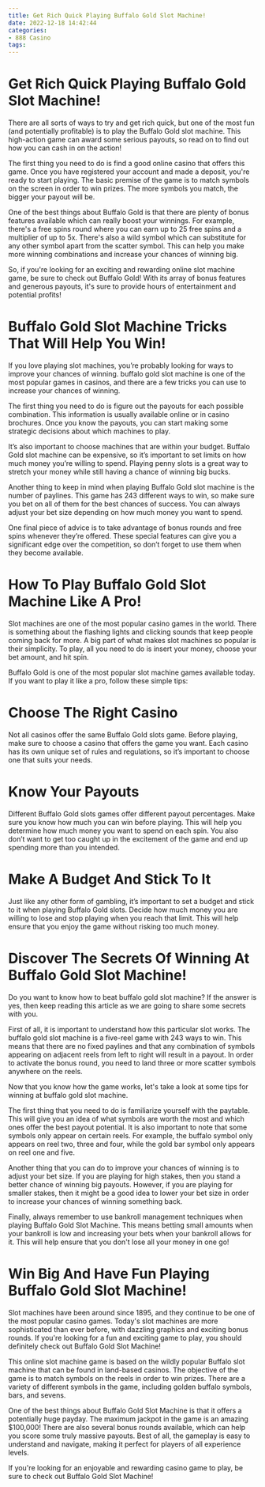 ```yaml
---
title: Get Rich Quick Playing Buffalo Gold Slot Machine!
date: 2022-12-18 14:42:44
categories:
- 888 Casino
tags:
---
```



#  Get Rich Quick Playing Buffalo Gold Slot Machine!

There are all sorts of ways to try and get rich quick, but one of the most fun (and potentially profitable) is to play the Buffalo Gold slot machine. This high-action game can award some serious payouts, so read on to find out how you can cash in on the action!

The first thing you need to do is find a good online casino that offers this game. Once you have registered your account and made a deposit, you're ready to start playing. The basic premise of the game is to match symbols on the screen in order to win prizes. The more symbols you match, the bigger your payout will be.

One of the best things about Buffalo Gold is that there are plenty of bonus features available which can really boost your winnings. For example, there's a free spins round where you can earn up to 25 free spins and a multiplier of up to 5x. There's also a wild symbol which can substitute for any other symbol apart from the scatter symbol. This can help you make more winning combinations and increase your chances of winning big.

So, if you're looking for an exciting and rewarding online slot machine game, be sure to check out Buffalo Gold! With its array of bonus features and generous payouts, it's sure to provide hours of entertainment and potential profits!

#  Buffalo Gold Slot Machine Tricks That Will Help You Win!

If you love playing slot machines, you’re probably looking for ways to improve your chances of winning. buffalo gold slot machine is one of the most popular games in casinos, and there are a few tricks you can use to increase your chances of winning.

The first thing you need to do is figure out the payouts for each possible combination. This information is usually available online or in casino brochures. Once you know the payouts, you can start making some strategic decisions about which machines to play.

It’s also important to choose machines that are within your budget. Buffalo Gold slot machine can be expensive, so it’s important to set limits on how much money you’re willing to spend. Playing penny slots is a great way to stretch your money while still having a chance of winning big bucks.

Another thing to keep in mind when playing Buffalo Gold slot machine is the number of paylines. This game has 243 different ways to win, so make sure you bet on all of them for the best chances of success. You can always adjust your bet size depending on how much money you want to spend.

One final piece of advice is to take advantage of bonus rounds and free spins whenever they’re offered. These special features can give you a significant edge over the competition, so don’t forget to use them when they become available.

#  How To Play Buffalo Gold Slot Machine Like A Pro!

Slot machines are one of the most popular casino games in the world. There is something about the flashing lights and clicking sounds that keep people coming back for more. A big part of what makes slot machines so popular is their simplicity. To play, all you need to do is insert your money, choose your bet amount, and hit spin.

Buffalo Gold is one of the most popular slot machine games available today. If you want to play it like a pro, follow these simple tips:

# Choose The Right Casino

Not all casinos offer the same Buffalo Gold slots game. Before playing, make sure to choose a casino that offers the game you want. Each casino has its own unique set of rules and regulations, so it’s important to choose one that suits your needs.

# Know Your Payouts

Different Buffalo Gold slots games offer different payout percentages. Make sure you know how much you can win before playing. This will help you determine how much money you want to spend on each spin. You also don’t want to get too caught up in the excitement of the game and end up spending more than you intended.

# Make A Budget And Stick To It

Just like any other form of gambling, it’s important to set a budget and stick to it when playing Buffalo Gold slots. Decide how much money you are willing to lose and stop playing when you reach that limit. This will help ensure that you enjoy the game without risking too much money.

#  Discover The Secrets Of Winning At Buffalo Gold Slot Machine!

Do you want to know how to beat buffalo gold slot machine? If the answer is yes, then keep reading this article as we are going to share some secrets with you.

First of all, it is important to understand how this particular slot works. The buffalo gold slot machine is a five-reel game with 243 ways to win. This means that there are no fixed paylines and that any combination of symbols appearing on adjacent reels from left to right will result in a payout. In order to activate the bonus round, you need to land three or more scatter symbols anywhere on the reels.

Now that you know how the game works, let's take a look at some tips for winning at buffalo gold slot machine.

The first thing that you need to do is familiarize yourself with the paytable. This will give you an idea of what symbols are worth the most and which ones offer the best payout potential. It is also important to note that some symbols only appear on certain reels. For example, the buffalo symbol only appears on reel two, three and four, while the gold bar symbol only appears on reel one and five.

Another thing that you can do to improve your chances of winning is to adjust your bet size. If you are playing for high stakes, then you stand a better chance of winning big payouts. However, if you are playing for smaller stakes, then it might be a good idea to lower your bet size in order to increase your chances of winning something back.

Finally, always remember to use bankroll management techniques when playing Buffalo Gold Slot Machine. This means betting small amounts when your bankroll is low and increasing your bets when your bankroll allows for it. This will help ensure that you don't lose all your money in one go!

#  Win Big And Have Fun Playing Buffalo Gold Slot Machine!

Slot machines have been around since 1895, and they continue to be one of the most popular casino games. Today's slot machines are more sophisticated than ever before, with dazzling graphics and exciting bonus rounds. If you're looking for a fun and exciting game to play, you should definitely check out Buffalo Gold Slot Machine!

This online slot machine game is based on the wildly popular Buffalo slot machine that can be found in land-based casinos. The objective of the game is to match symbols on the reels in order to win prizes. There are a variety of different symbols in the game, including golden buffalo symbols, bars, and sevens.

One of the best things about Buffalo Gold Slot Machine is that it offers a potentially huge payday. The maximum jackpot in the game is an amazing $100,000! There are also several bonus rounds available, which can help you score some truly massive payouts. Best of all, the gameplay is easy to understand and navigate, making it perfect for players of all experience levels.

If you're looking for an enjoyable and rewarding casino game to play, be sure to check out Buffalo Gold Slot Machine!